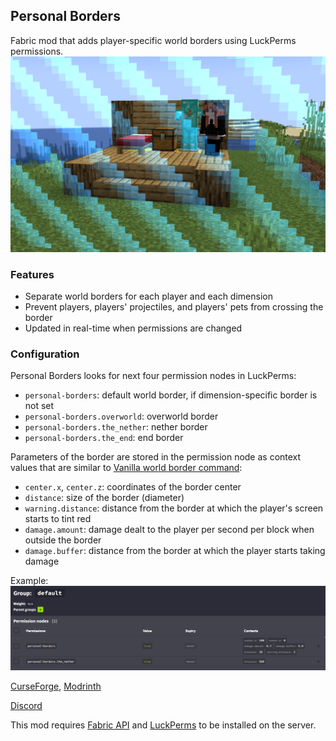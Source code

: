 ## Personal Borders  
Fabric mod that adds player-specific world borders using LuckPerms permissions.  
![screenshot.png](screenshot.png)

### Features
- Separate world borders for each player and each dimension
- Prevent players, players' projectiles, and players' pets from crossing the border
- Updated in real-time when permissions are changed

### Configuration
Personal Borders looks for next four permission nodes in LuckPerms:
- `personal-borders`: default world border, if dimension-specific border is not set
- `personal-borders.overworld`: overworld border
- `personal-borders.the_nether`: nether border
- `personal-borders.the_end`: end border

Parameters of the border are stored in the permission node as context values that are similar to [Vanilla world border command](https://minecraft.wiki/w/Commands/worldborder):
- `center.x`, `center.z`: coordinates of the border center
- `distance`: size of the border (diameter)
- `warning.distance`: distance from the border at which the player's screen starts to tint red
- `damage.amount`: damage dealt to the player per second per block when outside the border
- `damage.buffer`: distance from the border at which the player starts taking damage

Example:
![luckperms.png](luckperms.png)

[CurseForge](https://www.curseforge.com/minecraft/mc-mods/personal-borders), [Modrinth](https://modrinth.com/mod/personal-borders)

[Discord](https://discord.gg/UY4nhvUzaK)

This mod requires [Fabric API](https://modrinth.com/mod/fabric-api) and [LuckPerms](https://modrinth.com/plugin/luckperms) to be installed on the server.